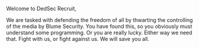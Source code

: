 Welcome to DedSec Recruit,

We are tasked with defending the freedom of all by thwarting the controlling of the media by Blume Security.
You have found this, so you obviously must understand some programming. Or you are really lucky.
Either way we need that.
Fight with us, or fight against us. We will save you all.
